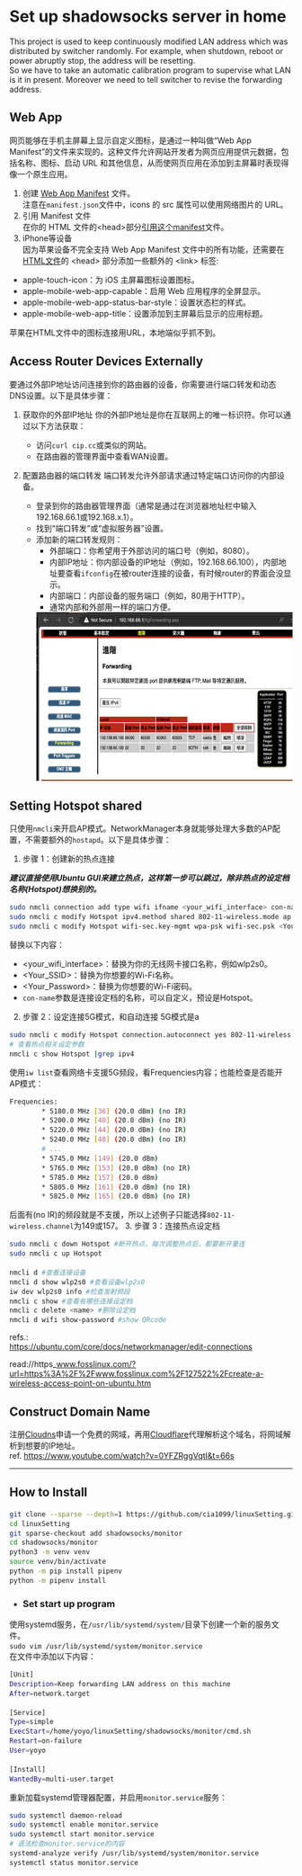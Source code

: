 # Set up shadowsocks server in home

This project is used to keep continuously modified LAN address which was distributed by switcher randomly. For example, when shutdown, reboot or power abruptly stop, the address will be resetting.\
So we have to take an automatic calibration program to supervise what LAN is it in present. Moreover we need to tell switcher to revise the forwarding address.

## Web App
网页能够在手机主屏幕上显示自定义图标，是通过一种叫做“Web App Manifest”的文件来实现的。这种文件允许网站开发者为网页应用提供元数据，包括名称、图标、启动 URL 和其他信息，从而使网页应用在添加到主屏幕时表现得像一个原生应用。

1. 创建 [Web App Manifest](https://github.com/cia1099/linuxSetting/blob/master/shadowsocks/monitor/manifest.json) 文件。\
注意在`manifest.json`文件中，icons 的 src 属性可以使用网络图片的 URL。
2. 引用 Manifest 文件\
在你的 HTML 文件的\<head>部分[引用这个manifest](https://github.com/cia1099/linuxSetting/blob/master/shadowsocks/monitor/templates/record_base.html?plain=#L12)文件。
3. iPhone等设备\
因为苹果设备不完全支持 Web App Manifest 文件中的所有功能，还需要在[HTML文件](https://github.com/cia1099/linuxSetting/blob/master/shadowsocks/monitor/templates/record_base.html?plain=#L14-L18)的 \<head> 部分添加一些额外的 \<link> 标签:
* apple-touch-icon：为 iOS 主屏幕图标设置图标。
* apple-mobile-web-app-capable：启用 Web 应用程序的全屏显示。
* apple-mobile-web-app-status-bar-style：设置状态栏的样式。
* apple-mobile-web-app-title：设置添加到主屏幕后显示的应用标题。

苹果在HTML文件中的图标连接用URL，本地端似乎抓不到。



## Access Router Devices Externally
要通过外部IP地址访问连接到你的路由器的设备，你需要进行端口转发和动态DNS设置。以下是具体步骤：

1. 获取你的外部IP地址
你的外部IP地址是你在互联网上的唯一标识符。你可以通过以下方法获取：
    * 访问`curl cip.cc`或类似的网站。
    * 在路由器的管理界面中查看WAN设置。

2. 配置路由器的端口转发
端口转发允许外部请求通过特定端口访问你的内部设备。
    * 登录到你的路由器管理界面（通常是通过在浏览器地址栏中输入192.168.66.1或192.168.x.1）。
    * 找到“端口转发”或“虚拟服务器”设置。
    * 添加新的端口转发规则：
        * 外部端口：你希望用于外部访问的端口号（例如，8080）。
        * 内部IP地址：你内部设备的IP地址（例如，192.168.66.100），内部地址要查看`ifconfig`在被router连接的设备，有时候router的界面会没显示。
        * 内部端口：内部设备的服务端口（例如，80用于HTTP）。
        * 通常内部和外部用一样的端口方便。
        <img src="https://github.com/cia1099/linuxSetting/raw/master/img/forwarding.png" style="width:640px;height:300px;"/>

## Setting Hotspot shared
只使用`nmcli`来开启AP模式。NetworkManager本身就能够处理大多数的AP配置，不需要额外的`hostapd`。以下是具体步骤：
1. 步骤 1：创建新的热点连接

___建议直接使用Ubuntu GUI来建立热点，这样第一步可以跳过，除非热点的设定档名称(Hotspot)想换别的。___
```sh
sudo nmcli connection add type wifi ifname <your_wifi_interface> con-name Hotspot autoconnect no ssid <Your_SSID>
sudo nmcli c modify Hotspot ipv4.method shared 802-11-wireless.mode ap
sudo nmcli c modify Hotspot wifi-sec.key-mgmt wpa-psk wifi-sec.psk <Your_Password>
```
替换以下内容：
* <your_wifi_interface>：替换为你的无线网卡接口名称，例如wlp2s0。
* <Your_SSID>：替换为你想要的Wi-Fi名称。
* <Your_Password>：替换为你想要的Wi-Fi密码。
* `con-name`参数是连接设定档的名称，可以自定义，预设是Hotspot。
2. 步骤 2：设定连接5G模式，和自动连接
5G模式是a
```sh
sudo nmcli c modify Hotspot connection.autoconnect yes 802-11-wireless.band a 802-11-wireless.channel 149
# 查看热点相关设定参数
nmcli c show Hotspot |grep ipv4
```
使用`iw list`查看网络卡支援5G频段，看Frequencies内容；也能检查是否能开AP模式：
```sh
Frequencies:
        * 5180.0 MHz [36] (20.0 dBm) (no IR)
        * 5200.0 MHz [40] (20.0 dBm) (no IR)
        * 5220.0 MHz [44] (20.0 dBm) (no IR)
        * 5240.0 MHz [48] (20.0 dBm) (no IR)
        # ...
        * 5745.0 MHz [149] (20.0 dBm)
        * 5765.0 MHz [153] (20.0 dBm) (no IR)
        * 5785.0 MHz [157] (20.0 dBm)
        * 5805.0 MHz [161] (20.0 dBm) (no IR)
        * 5825.0 MHz [165] (20.0 dBm) (no IR)
```
后面有(no IR)的频段就是不支援，所以上述例子只能选择`802-11-wireless.channel`为149或157。
3. 步骤 3：连接热点设定档
```sh
sudo nmcli c down Hotspot #断开热点，每次调整热点后，都要断开重连
sudo nmcli c up Hotspot

nmcli d #查看连接设备
nmcli d show wlp2s0 #查看设备wlp2s0
iw dev wlp2s0 info #检查发射频段
nmcli c show #查看有哪些连接设定档
nmcli c delete <name> #删除设定档
nmcli d wifi show-password #show QRcode
```
refs.:\
https://ubuntu.com/core/docs/networkmanager/edit-connections

read://https_www.fosslinux.com/?url=https%3A%2F%2Fwww.fosslinux.com%2F127522%2Fcreate-a-wireless-access-point-on-ubuntu.htm

## Construct Domain Name
注册[Cloudns](https://www.cloudns.net)申请一个免费的网域，再用[Cloudflare](https://www.cloudflare.com)代理解析这个域名，将网域解析到想要的IP地址。\
ref. https://www.youtube.com/watch?v=0YFZRggVqtI&t=66s

---
## How to Install
```sh
git clone --sparse --depth=1 https://github.com/cia1099/linuxSetting.git
cd linuxSetting
git sparse-checkout add shadowsocks/monitor
cd shadowsocks/monitor
python3 -m venv venv
source venv/bin/activate
python -m pip install pipenv
python -m pipenv install
```
* ### Set start up program
使用systemd服务，在`/usr/lib/systemd/system/`目录下创建一个新的服务文件。\
`sudo vim /usr/lib/systemd/system/monitor.service`\
在文件中添加以下内容：
```sh
[Unit]
Description=Keep forwarding LAN address on this machine
After=network.target

[Service]
Type=simple
ExecStart=/home/yoyo/linuxSetting/shadowsocks/monitor/cmd.sh
Restart=on-failure
User=yoyo

[Install]
WantedBy=multi-user.target
```
重新加载systemd管理器配置，并启用`monitor.service`服务：
```sh
sudo systemctl daemon-reload
sudo systemctl enable monitor.service
sudo systemctl start monitor.service
# 语法检查monitor.service的内容
systemd-analyze verify /usr/lib/systemd/system/monitor.service
systemctl status monitor.service
```
